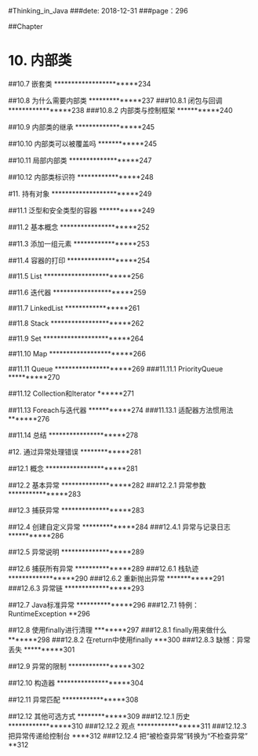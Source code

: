 #Thinking_in_Java
###dete: 2018-12-31
###page：296

##Chapter
# 10. 内部类

##10.7 嵌套类 ***********************234

##10.8 为什么需要内部类 **************237
###10.8.1 闭包与回调 *****************238
###10.8.2 内部类与控制框架 ***********240

##10.9 内部类的继承 ******************245

##10.10 内部类可以被覆盖吗 ************245

##10.11 局部内部类 *******************247

##10.12 内部类标识符 *****************248


#11. 持有对象 ************************249

##11.1 泛型和安全类型的容器 ***********249

##11.2 基本概念 *********************252

##11.3 添加一组元素 *****************253

##11.4 容器的打印 *******************254

##11.5 List ************************256

##11.6 迭代器 **********************259

##11.7 LinkedList *****************261

##11.8 Stack **********************262

##11.9 Set ************************264

##11.10 Map ***********************266

##11.11 Queue *********************269
###11.11.1 PriorityQueue **********270

##11.12 Collection和Iterator ******271

##11.13 Foreach与迭代器 ***********274
###11.13.1 适配器方法惯用法 *******276

##11.14 总结 *********************278


#12. 通过异常处理错误 *************281

##12.1 概念 **********************281

##12.2 基本异常 *******************282
###12.2.1 异常参数 ****************283

##12.3 捕获异常 *******************283

##12.4 创建自定义异常 **************284
###12.4.1 异常与记录日志 ***********286

##12.5 异常说明 *******************289

##12.6 捕获所有异常 ***************289
###12.6.1 栈轨迹 ******************290
###12.6.2 重新抛出异常 ************291
###12.6.3 异常链 ******************293

##12.7 Java标准异常 ***************296
###12.7.1 特例：RuntimeException **296

##12.8 使用finally进行清理 ********297
###12.8.1 finally用来做什么 *******298
###12.8.2 在return中使用finally ***300
###12.8.3 缺憾：异常丢失 **********301

##12.9 异常的限制 *****************302

##12.10 构造器 ********************304

##12.11 异常匹配 *****************308

##12.12 其他可选方式 *************309
###12.12.1 历史 *****************310
###12.12.2 观点 *****************311
###12.12.3 把异常传递给控制台 ****312
###12.12.4 把“被检查异常”转换为“不检查异常” **312
